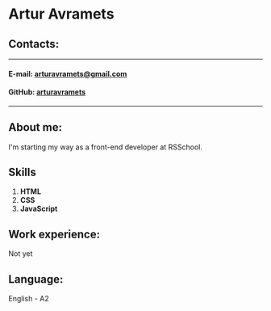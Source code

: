 # Artur Avramets
## Contacts:
***
#### **E-mail:** arturavramets@gmail.com
#### **GitHub:** [arturavramets](https://github.com/arturavramets)
***
## About me:
I'm starting my way as a front-end developer at RSSchool.
## Skills
1. **HTML**
2. **CSS**
3. **JavaScript**
## Work experience:
Not yet
## Language:
English - A2
